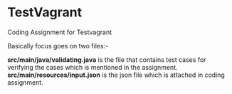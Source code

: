 # TestVagrant
Coding Assignment for Testvagrant

Basically focus goes on two files:-

**src/main/java/validating.java** is the file that contains test cases for verifying the cases which is mentioned in the assignment.
**src/main/resources/input.json** is the json file which is attached in coding assignment.
